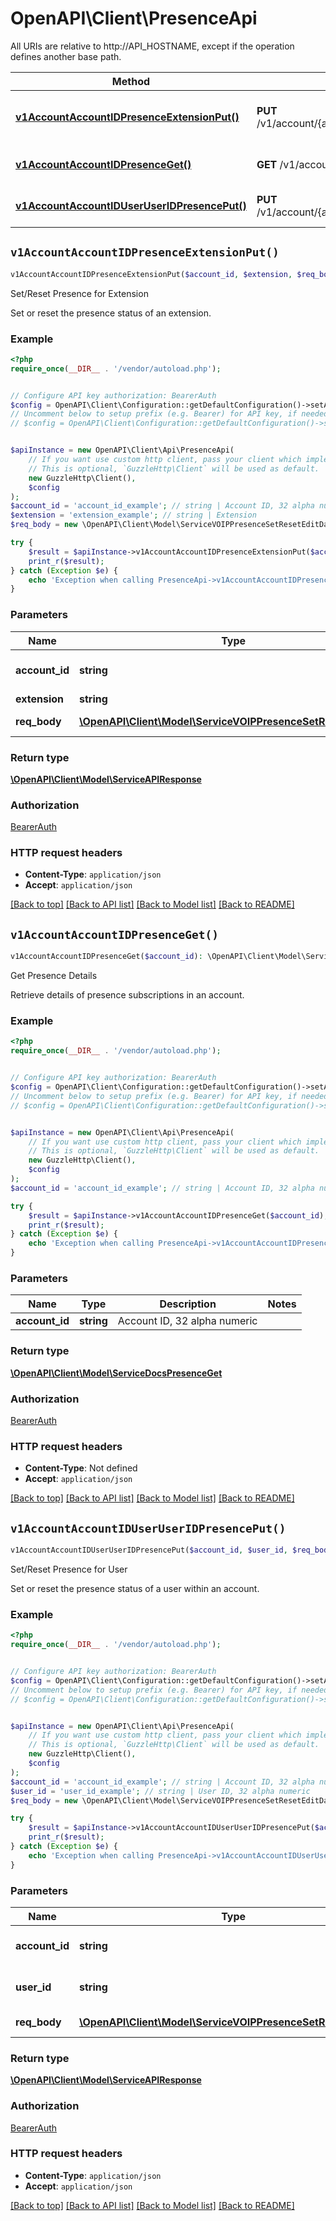 # OpenAPI\Client\PresenceApi

All URIs are relative to http://API_HOSTNAME, except if the operation defines another base path.

| Method | HTTP request | Description |
| ------------- | ------------- | ------------- |
| [**v1AccountAccountIDPresenceExtensionPut()**](PresenceApi.md#v1AccountAccountIDPresenceExtensionPut) | **PUT** /v1/account/{accountID}/presence/{extension} | Set/Reset Presence for Extension |
| [**v1AccountAccountIDPresenceGet()**](PresenceApi.md#v1AccountAccountIDPresenceGet) | **GET** /v1/account/{accountID}/presence | Get Presence Details |
| [**v1AccountAccountIDUserUserIDPresencePut()**](PresenceApi.md#v1AccountAccountIDUserUserIDPresencePut) | **PUT** /v1/account/{accountID}/user/{userID}/presence | Set/Reset Presence for User |


## `v1AccountAccountIDPresenceExtensionPut()`

```php
v1AccountAccountIDPresenceExtensionPut($account_id, $extension, $req_body): \OpenAPI\Client\Model\ServiceAPIResponse
```

Set/Reset Presence for Extension

Set or reset the presence status of an extension.

### Example

```php
<?php
require_once(__DIR__ . '/vendor/autoload.php');


// Configure API key authorization: BearerAuth
$config = OpenAPI\Client\Configuration::getDefaultConfiguration()->setApiKey('Authorization', 'YOUR_API_KEY');
// Uncomment below to setup prefix (e.g. Bearer) for API key, if needed
// $config = OpenAPI\Client\Configuration::getDefaultConfiguration()->setApiKeyPrefix('Authorization', 'Bearer');


$apiInstance = new OpenAPI\Client\Api\PresenceApi(
    // If you want use custom http client, pass your client which implements `GuzzleHttp\ClientInterface`.
    // This is optional, `GuzzleHttp\Client` will be used as default.
    new GuzzleHttp\Client(),
    $config
);
$account_id = 'account_id_example'; // string | Account ID, 32 alpha numeric
$extension = 'extension_example'; // string | Extension
$req_body = new \OpenAPI\Client\Model\ServiceVOIPPresenceSetResetEditData(); // \OpenAPI\Client\Model\ServiceVOIPPresenceSetResetEditData | payload fields

try {
    $result = $apiInstance->v1AccountAccountIDPresenceExtensionPut($account_id, $extension, $req_body);
    print_r($result);
} catch (Exception $e) {
    echo 'Exception when calling PresenceApi->v1AccountAccountIDPresenceExtensionPut: ', $e->getMessage(), PHP_EOL;
}
```

### Parameters

| Name | Type | Description  | Notes |
| ------------- | ------------- | ------------- | ------------- |
| **account_id** | **string**| Account ID, 32 alpha numeric | |
| **extension** | **string**| Extension | |
| **req_body** | [**\OpenAPI\Client\Model\ServiceVOIPPresenceSetResetEditData**](../Model/ServiceVOIPPresenceSetResetEditData.md)| payload fields | |

### Return type

[**\OpenAPI\Client\Model\ServiceAPIResponse**](../Model/ServiceAPIResponse.md)

### Authorization

[BearerAuth](../../README.md#BearerAuth)

### HTTP request headers

- **Content-Type**: `application/json`
- **Accept**: `application/json`

[[Back to top]](#) [[Back to API list]](../../README.md#endpoints)
[[Back to Model list]](../../README.md#models)
[[Back to README]](../../README.md)

## `v1AccountAccountIDPresenceGet()`

```php
v1AccountAccountIDPresenceGet($account_id): \OpenAPI\Client\Model\ServiceDocsPresenceGet
```

Get Presence Details

Retrieve details of presence subscriptions in an account.

### Example

```php
<?php
require_once(__DIR__ . '/vendor/autoload.php');


// Configure API key authorization: BearerAuth
$config = OpenAPI\Client\Configuration::getDefaultConfiguration()->setApiKey('Authorization', 'YOUR_API_KEY');
// Uncomment below to setup prefix (e.g. Bearer) for API key, if needed
// $config = OpenAPI\Client\Configuration::getDefaultConfiguration()->setApiKeyPrefix('Authorization', 'Bearer');


$apiInstance = new OpenAPI\Client\Api\PresenceApi(
    // If you want use custom http client, pass your client which implements `GuzzleHttp\ClientInterface`.
    // This is optional, `GuzzleHttp\Client` will be used as default.
    new GuzzleHttp\Client(),
    $config
);
$account_id = 'account_id_example'; // string | Account ID, 32 alpha numeric

try {
    $result = $apiInstance->v1AccountAccountIDPresenceGet($account_id);
    print_r($result);
} catch (Exception $e) {
    echo 'Exception when calling PresenceApi->v1AccountAccountIDPresenceGet: ', $e->getMessage(), PHP_EOL;
}
```

### Parameters

| Name | Type | Description  | Notes |
| ------------- | ------------- | ------------- | ------------- |
| **account_id** | **string**| Account ID, 32 alpha numeric | |

### Return type

[**\OpenAPI\Client\Model\ServiceDocsPresenceGet**](../Model/ServiceDocsPresenceGet.md)

### Authorization

[BearerAuth](../../README.md#BearerAuth)

### HTTP request headers

- **Content-Type**: Not defined
- **Accept**: `application/json`

[[Back to top]](#) [[Back to API list]](../../README.md#endpoints)
[[Back to Model list]](../../README.md#models)
[[Back to README]](../../README.md)

## `v1AccountAccountIDUserUserIDPresencePut()`

```php
v1AccountAccountIDUserUserIDPresencePut($account_id, $user_id, $req_body): \OpenAPI\Client\Model\ServiceAPIResponse
```

Set/Reset Presence for User

Set or reset the presence status of a user within an account.

### Example

```php
<?php
require_once(__DIR__ . '/vendor/autoload.php');


// Configure API key authorization: BearerAuth
$config = OpenAPI\Client\Configuration::getDefaultConfiguration()->setApiKey('Authorization', 'YOUR_API_KEY');
// Uncomment below to setup prefix (e.g. Bearer) for API key, if needed
// $config = OpenAPI\Client\Configuration::getDefaultConfiguration()->setApiKeyPrefix('Authorization', 'Bearer');


$apiInstance = new OpenAPI\Client\Api\PresenceApi(
    // If you want use custom http client, pass your client which implements `GuzzleHttp\ClientInterface`.
    // This is optional, `GuzzleHttp\Client` will be used as default.
    new GuzzleHttp\Client(),
    $config
);
$account_id = 'account_id_example'; // string | Account ID, 32 alpha numeric
$user_id = 'user_id_example'; // string | User ID, 32 alpha numeric
$req_body = new \OpenAPI\Client\Model\ServiceVOIPPresenceSetResetEditData(); // \OpenAPI\Client\Model\ServiceVOIPPresenceSetResetEditData | payload fields

try {
    $result = $apiInstance->v1AccountAccountIDUserUserIDPresencePut($account_id, $user_id, $req_body);
    print_r($result);
} catch (Exception $e) {
    echo 'Exception when calling PresenceApi->v1AccountAccountIDUserUserIDPresencePut: ', $e->getMessage(), PHP_EOL;
}
```

### Parameters

| Name | Type | Description  | Notes |
| ------------- | ------------- | ------------- | ------------- |
| **account_id** | **string**| Account ID, 32 alpha numeric | |
| **user_id** | **string**| User ID, 32 alpha numeric | |
| **req_body** | [**\OpenAPI\Client\Model\ServiceVOIPPresenceSetResetEditData**](../Model/ServiceVOIPPresenceSetResetEditData.md)| payload fields | |

### Return type

[**\OpenAPI\Client\Model\ServiceAPIResponse**](../Model/ServiceAPIResponse.md)

### Authorization

[BearerAuth](../../README.md#BearerAuth)

### HTTP request headers

- **Content-Type**: `application/json`
- **Accept**: `application/json`

[[Back to top]](#) [[Back to API list]](../../README.md#endpoints)
[[Back to Model list]](../../README.md#models)
[[Back to README]](../../README.md)
